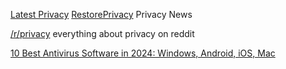 
[Latest Privacy](https://latestprivacy.org/)
[RestorePrivacy](https://restoreprivacy.com/category/news-reports/)
Privacy News

[/r/privacy](https://www.reddit.com/r/privacy/)
everything about privacy on reddit

[10 Best Antivirus Software in 2024: Windows, Android, iOS, Mac](https://www.safetydetectives.com/)
